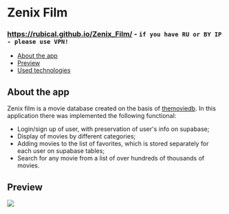 # Zenix Film

### https://rubical.github.io/Zenix_Film/ - `if you have RU or BY IP - please use VPN!`

   * [About the app](#About-the-app)
   * [Preview](#Preview)
   * [Used technologies](#used-technologies)

## About the app

Zenix film is a movie database created on the basis of [themoviedb](https://www.themoviedb.org/).
In this application there was implemented the following functional: 


   * Login/sign up of user, with preservation of user's info on supabase;
   * Display of movies by different categories;
   * Adding movies to the list of favorites, which is stored separately for each user on supabase tables;
   * Search for any movie from a list of over hundreds of thousands of movies.

## Preview

<img src="https://github.com/Rubical/Zenix_Film/assets/115991370/af58a15b-0488-4ff1-a951-aca4620d12cd"/>
